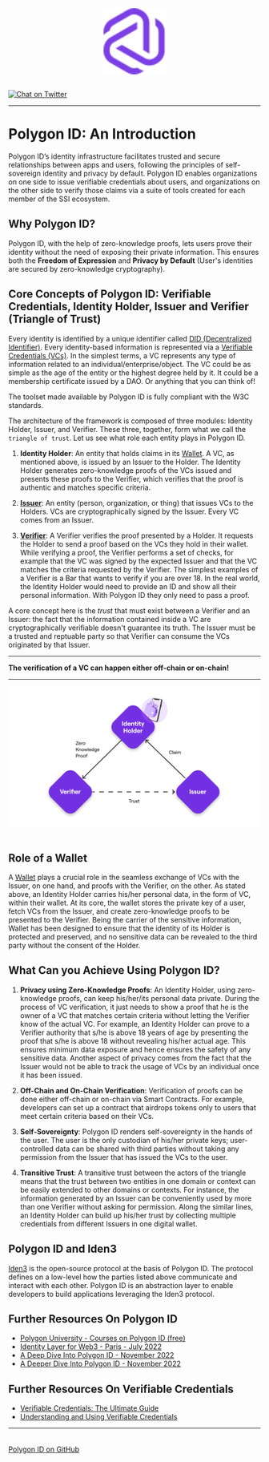 <div align="center">
<img src="logo.svg" align="center" width="128px"/>
<br /><br />
</div>

<a href="https://twitter.com/0xpolygonid" target="_blank">![Chat on Twitter][ico-twitter]</a>

[ico-twitter]: https://img.shields.io/twitter/url?color=black&label=0xpolygonid&logoColor=black&style=social&url=https%3A%2F%2Ftwitter.com%2F0xpolygonid


[link-twitter]: https://twitter.com/0xpolygonid

---
# Polygon ID: An Introduction

Polygon ID’s identity infrastructure facilitates trusted and secure relationships between apps and users, following the principles of self-sovereign identity and privacy by default. Polygon ID enables organizations on one side to issue verifiable credentials about users, and organizations on the other side to verify those claims via a suite of tools created for each member of the SSI ecosystem.

## Why Polygon ID?

Polygon ID, with the help of zero-knowledge proofs, lets users prove their identity without the need of exposing their private information. This ensures both the **Freedom of Expression** and **Privacy by Default** (User's identities are secured by zero-knowledge cryptography).

## Core Concepts of Polygon ID: Verifiable Credentials, Identity Holder, Issuer and Verifier (Triangle of Trust)

Every identity is identified by a unique identifier called [DID (Decentralized Identifier)](https://www.w3.org/TR/did-core/). Every identity-based information is represented via a [Verifiable Credentials (VCs)](https://www.w3.org/TR/vc-data-model/).  In the simplest terms, a VC represents any type of information related to an individual/enterprise/object. The VC could be as simple as the age of the entity or the highest degree held by it. It could be a membership certificate issued by a DAO. Or anything that you can think of!

The toolset made available by Polygon ID is fully compliant with the W3C standards.

The architecture of the framework is composed of three modules: Identity Holder, Issuer, and Verifier. These three, together, form what we call the `triangle of trust`. Let us see what role each entity plays in Polygon ID. 

1. **Identity Holder**: An entity that holds claims in its [Wallet](./wallet/wallet-overview.md). A VC, as mentioned above, is issued by an Issuer to the Holder. The Identity Holder generates zero-knowledge proofs of the VCs issued and presents these proofs to the Verifier, which verifies that the proof is authentic and matches specific criteria. 

2. [**Issuer**](./issuer/issuer-overview.md): An entity (person, organization, or thing) that issues VCs to the Holders. VCs are cryptographically signed by the Issuer. Every VC comes from an Issuer. 

3. [**Verifier**](./verifier/verifier-overview.md): A Verifier verifies the proof presented by a Holder. It requests the Holder to send a proof based on the VCs they hold in their wallet. While verifying a proof, the Verifier performs a set of checks, for example that the VC was signed by the expected Issuer and that the VC matches the criteria requested by the Verifier. The simplest examples of a Verifier is a Bar that wants to verify if you are over 18. In the real world, the Identity Holder would need to provide an ID and show all their personal information. With Polygon ID they only need to pass a proof.

A core concept here is the *trust* that must exist between a Verifier and an Issuer: the fact that the information contained inside a VC are cryptographically verifiable doesn't guarantee its truth. The Issuer must be a trusted and reptuable party so that Verifier can consume the VCs originated by that Issuer.

---
**The verification of a VC can happen either off-chain or on-chain!**

---
<div align="center">
<img src= "./imgs/triangle-of-trust-simple.png" align="center" width="700"/>
</div>
<br>

## Role of a Wallet

A [Wallet](./wallet/wallet-overview.md) plays a crucial role in the seamless exchange of VCs with the Issuer, on one hand, and proofs with the Verifier, on the other. As stated above, an Identity Holder carries his/her personal data, in the form of VC, within their wallet. At its core, the wallet stores the private key of a user, fetch VCs from the Issuer, and create zero-knowledge proofs to be presented to the Verifier. Being the carrier of the sensitive information, Wallet has been designed to ensure that the identity of its Holder is protected and preserved, and no sensitive data can be revealed to the third party without the consent of the Holder.  

## What Can you Achieve Using Polygon ID?

1. **Privacy using Zero-Knowledge Proofs**: An Identity Holder, using zero-knowledge proofs, can keep his/her/its personal data private. During the process of VC verification, it just needs to show a proof that he is the owner of a VC that matches certain criteria without letting the Verifier know of the actual VC. For example, an Identity Holder can prove to a Verifier authority that s/he is above 18 years of age by presenting the proof that s/he is above 18 without revealing his/her actual age. This ensures minimum data exposure and hence ensures the safety of any sensitive data. 
Another aspect of privacy comes from the fact that the Issuer would not be able to track the usage of VCs by an individual once it has been issued. 

2. **Off-Chain and On-Chain Verification**: Verification of proofs can be done either off-chain or on-chain via Smart Contracts. For example, developers can set up a contract that airdrops tokens only to users that meet certain criteria based on their VCs.

3. **Self-Sovereignty**: Polygon ID renders self-sovereignty in the hands of the user. The user is the only custodian of his/her private keys; user-controlled data can be shared with third parties without taking any permission from the Issuer that has issued the VCs to the user.

4. **Transitive Trust**: A transitive trust between the actors of the triangle means that the trust between two entities in one domain or context can be easily extended to other domains or contexts. For instance, the information generated by an Issuer can be conveniently used by more than one Verifier without asking for permission. Along the similar lines, an Identity Holder can build up his/her trust by collecting multiple credentials from different Issuers in one digital wallet. 

## Polygon ID and Iden3

<a href="https://iden3.io/" target="_blank">Iden3</a> is the open-source protocol at the basis of Polygon ID. The protocol defines on a low-level how the parties listed above communicate and interact with each other. Polygon ID is an abstraction layer to enable developers to build applications leveraging the Iden3 protocol.

## Further Resources On Polygon ID
- [Polygon University - Courses on Polygon ID (free)](https://university.polygon.technology/polygonid/)
- [Identity Layer for Web3 - Paris - July 2022](https://youtu.be/bmRvQNmxFkM)
- [A Deep Dive Into Polygon ID - November 2022](https://youtu.be/utpazrLrSbY)
- [A Deeper Dive Into Polygon ID - November 2022](https://youtu.be/fQ9DiGUnvwA)

## Further Resources On Verifiable Credentials

- [Verifiable Credentials: The Ultimate Guide](https://www.dock.io/post/verifiable-credentials)
- [Understanding and Using Verifiable Credentials](https://www.youtube.com/watch?v=BxLSSH_EHjo)

---

###### <div align="center">
<a href="https://github.com/0xPolygonID" target="_blank">Polygon ID on GitHub</a></div>










